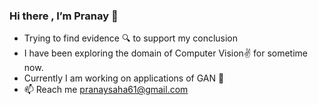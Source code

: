 ### Hi there , I’m Pranay 👋 
- Trying to find evidence 🔍 to support my conclusion
- I have been exploring the domain of Computer Vision✌️  for sometime now.
- Currently I am working on applications of GAN 🎨
- 📫 Reach me pranaysaha61@gmail.com




<!---

pranay-009/pranay-009 is a ✨ special ✨ repository because its `README.md` (this file) appears on your GitHub profile.
You can click the Preview link to take a look at your changes.
--->
